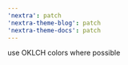 ```yaml
---
'nextra': patch
'nextra-theme-blog': patch
'nextra-theme-docs': patch
---
```


use OKLCH colors where possible
